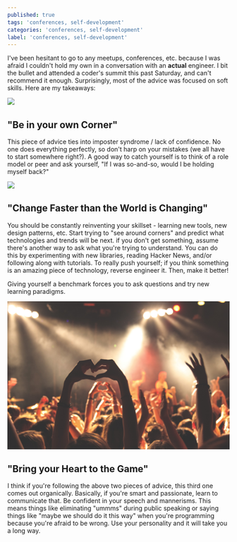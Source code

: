 ```yaml
---
published: true
tags: 'conferences, self-development'
categories: 'conferences, self-development'
label: 'conferences, self-development'
---
```

I've been hesitant to go to any meetups, conferences, etc. because I was afraid I couldn't hold my own in a conversation with an **actual** engineer. I bit the bullet and attended a coder's summit this past Saturday, and can't recommend it enough. Surprisingly, most of the advice was focused on soft skills. Here are my takeaways: 

<img src="/images/StockSnap_YBD1S2AW8B.jpg" class="fit image">

## "Be in your own Corner"
This piece of advice ties into imposter syndrome / lack of confidence. No one does everything perfectly, so don't harp on your mistakes (we all have to start somewhere right?). A good way to catch yourself is to think of a role model or peer and ask yourself, "If I was so-and-so, would I be holding myself back?"

<img src="/images/StockSnap_NG124L3E8H.jpg" class="fit image">

## "Change Faster than the World is Changing"

You should be constantly reinventing your skillset - learning new tools, new design patterns, etc. Start trying to "see around corners" and predict what technologies and trends will be next. if you don't get something, assume there's another way to ask what you're trying to understand. You can do this by experimenting with new libraries, reading Hacker News, and/or following along with tutorials. To really push yourself; if you think something is an amazing piece of technology, reverse engineer it. Then, make it better! 

Giving yourself a benchmark forces you to ask questions and try new learning paradigms. 

<img src="images/StockSnap_IUJP9OI22I.jpg" class="fit image">

## "Bring your Heart to the Game"

I think if you're following the above two pieces of advice, this third one comes out organically. Basically, if you're smart and passionate, learn to communicate that. Be confident in your speech and mannerisms. This means things like eliminating "ummms" during public speaking or saying things like "maybe we should do it this way" when you're programming because you're afraid to be wrong. Use your personality and it will take you a long way.
